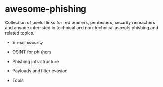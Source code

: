 # awesome-phishing

Collection of useful links for red teamers, pentesters, security reseachers and anyone interested in technical and non-technical aspects phishing and related topics.

* E-mail security

* OSINT for phishers

* Phishing infrastructure

* Payloads and filter evasion

* Tools

